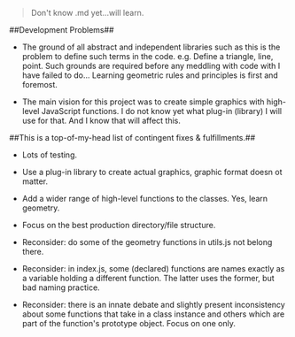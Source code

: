 > Don't know .md yet...will learn.

##Development Problems##
- The ground of all abstract and independent libraries such as this is the problem
  to define such terms in the code.  e.g. Define a triangle, line, point.  Such
  grounds are required before any meddling with code with I have failed to do...
  Learning geometric rules and principles is first and foremost.

- The main vision for this project was to create simple graphics with high-level
  JavaScript functions.  I do not know yet what plug-in (library) I will use for
  that.  And I know that will affect this.

##This is a top-of-my-head list of contingent fixes & fulfillments.##
- Lots of testing.

- Use a plug-in library to create actual graphics, graphic format doesn ot matter.

- Add a wider range of high-level functions to the classes.  Yes, learn geometry.

- Focus on the best production directory/file structure.

- Reconsider:  do some of the geometry functions in utils.js not belong there.

- Reconsider:  in index.js, some (declared) functions are names exactly as a
   variable holding a different function.  The latter uses the former, but bad
   naming practice.

- Reconsider:  there is an innate debate and slightly present inconsistency
   about some functions that take in a class instance and others which are part
   of the function's prototype object.  Focus on one only.
